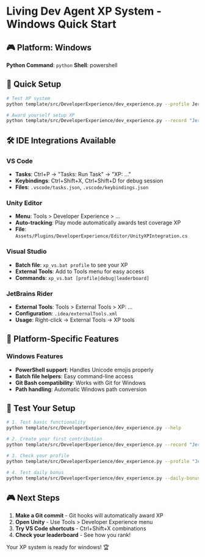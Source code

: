 # Living Dev Agent XP System - Windows Quick Start

## 🎮 Platform: Windows
**Python Command**: `python`
**Shell**: powershell

## 🚀 Quick Setup
```bash
# Test XP system
python template/src/DeveloperExperience/dev_experience.py --profile Jerry

# Award yourself setup XP
python template/src/DeveloperExperience/dev_experience.py --record "Jerry" innovation legendary "Setup XP system on windows" --metrics "platform:windows,setup:1"
```

## 🛠️ IDE Integrations Available

### VS Code
- **Tasks**: Ctrl+P → "Tasks: Run Task" → "XP: ..."
- **Keybindings**: Ctrl+Shift+X, Ctrl+Shift+D for debug session
- **Files**: `.vscode/tasks.json`, `.vscode/keybindings.json`

### Unity Editor
- **Menu**: Tools > Developer Experience > ...
- **Auto-tracking**: Play mode automatically awards test coverage XP
- **File**: `Assets/Plugins/DeveloperExperience/Editor/UnityXPIntegration.cs`

### Visual Studio
- **Batch file**: `xp_vs.bat profile` to see your XP
- **External Tools**: Add to Tools menu for easy access
- **Commands**: `xp_vs.bat [profile|debug|leaderboard]`

### JetBrains Rider
- **External Tools**: Tools > External Tools > XP: ...
- **Configuration**: `.idea/externalTools.xml`
- **Usage**: Right-click → External Tools → XP tools

## 🎯 Platform-Specific Features

### Windows Features
- **PowerShell support**: Handles Unicode emojis properly
- **Batch file helpers**: Easy command-line access
- **Git Bash compatibility**: Works with Git for Windows
- **Path handling**: Automatic Windows path conversion

## 🧪 Test Your Setup

```bash
# 1. Test basic functionality
python template/src/DeveloperExperience/dev_experience.py --help

# 2. Create your first contribution
python template/src/DeveloperExperience/dev_experience.py --record "Jerry" code_contribution good "Testing XP system on windows" --metrics "platform_test:1"

# 3. Check your profile
python template/src/DeveloperExperience/dev_experience.py --profile "Jerry"

# 4. Test daily bonus
python template/src/DeveloperExperience/dev_experience.py --daily-bonus "Jerry"
```

## 🎮 Next Steps
1. **Make a Git commit** - Git hooks will automatically award XP
2. **Open Unity** - Use Tools > Developer Experience menu
3. **Try VS Code shortcuts** - Ctrl+Shift+X combinations
4. **Check your leaderboard** - See how you rank!

Your XP system is ready for windows! 🏆

